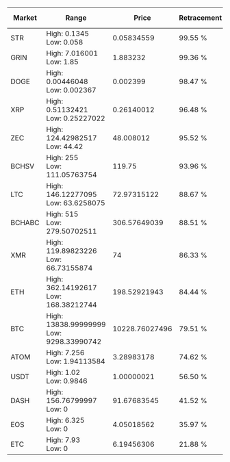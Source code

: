 | Market | Range | Price| Retracement | Doubles to 50% |
| --- | --- | --- | --- | --- |
| STR | High: 0.1345<br />Low: 0.058 | 0.05834559 | 99.55 % | 1.65 |
| GRIN | High: 7.016001<br />Low: 1.85 | 1.883232 | 99.36 % | 2.35 |
| DOGE | High: 0.00446048<br />Low: 0.002367 | 0.002399 | 98.47 % | 1.42 |
| XRP | High: 0.51132421<br />Low: 0.25227022 | 0.26140012 | 96.48 % | 1.46 |
| ZEC | High: 124.42982517<br />Low: 44.42 | 48.008012 | 95.52 % | 1.76 |
| BCHSV | High: 255<br />Low: 111.05763754 | 119.75 | 93.96 % | 1.53 |
| LTC | High: 146.12277095<br />Low: 63.6258075 | 72.97315122 | 88.67 % | 1.44 |
| BCHABC | High: 515<br />Low: 279.50702511 | 306.57649039 | 88.51 % | 1.30 |
| XMR | High: 119.89823226<br />Low: 66.73155874 | 74 | 86.33 % | 1.26 |
| ETH | High: 362.14192617<br />Low: 168.38212744 | 198.52921943 | 84.44 % | 1.34 |
| BTC | High: 13838.99999999<br />Low: 9298.33990742 | 10228.76027496 | 79.51 % | 1.13 |
| ATOM | High: 7.256<br />Low: 1.94113584 | 3.28983178 | 74.62 % | 1.40 |
| USDT | High: 1.02<br />Low: 0.9846 | 1.00000021 | 56.50 % | 1.00 |
| DASH | High: 156.76799997<br />Low: 0 | 91.67683545 | 41.52 % | 0.00 |
| EOS | High: 6.325<br />Low: 0 | 4.05018562 | 35.97 % | 0.00 |
| ETC | High: 7.93<br />Low: 0 | 6.19456306 | 21.88 % | 0.00 |
